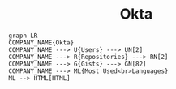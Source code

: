 <h1 align="center">Okta</h1>

```mermaid
graph LR
COMPANY_NAME{Okta}
COMPANY_NAME ---> U{Users} ---> UN[2]
COMPANY_NAME ---> R{Repositories} ---> RN[2]
COMPANY_NAME ---> G{Gists} ---> GN[82]
COMPANY_NAME ---> ML{Most Used<br>Languages}
ML --> HTML[HTML]
```
